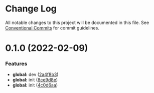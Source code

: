 # Change Log

All notable changes to this project will be documented in this file.
See [Conventional Commits](https://conventionalcommits.org) for commit guidelines.

# 0.1.0 (2022-02-09)


### Features

* **global:** dev ([2a4f8b3](https://github.com/zhouzuchuan/dseven-react/commit/2a4f8b34171bcdfad19bdeecab536645c3cf4688))
* **global:** init ([8ce9d8e](https://github.com/zhouzuchuan/dseven-react/commit/8ce9d8ed56ef7833e2e5280277d54754beb8b136))
* **global:** init ([4c0d6aa](https://github.com/zhouzuchuan/dseven-react/commit/4c0d6aa92348252180e11505a1f63c5f5b8fbdac))
